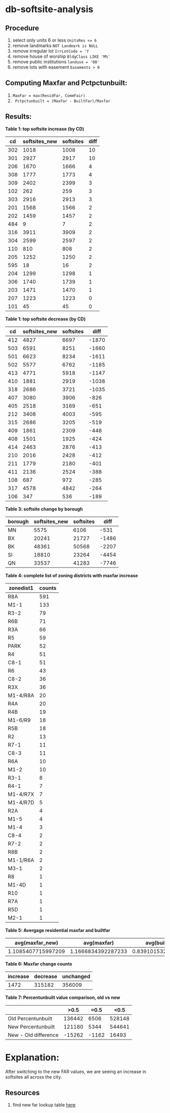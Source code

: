 # db-softsite-analysis

## Procedure
1. select only units 6 or less ```UnitsRes <= 6```
2. remove landmarks ```NOT Landmark is NULL```
3. remove irregular lot ```IrrLotCode = 'Y```
4. remove house of worship ```BldgClass LIKE 'M%'```
5. remove public institutions ```landuse = '08'```
6. remove lots with easement ```Easements > 0```

## Computing Maxfar and Pctpctunbuilt:
1. ``` MaxFar = max(ResidFar, CommFair) ```
2. ``` Pctpctunbuilt = (MaxFar - BuiltFar)/Maxfar```

## Results:
__Table 1: top softsite increase (by CD)__

| cd|softsites_new|softsites|diff|
|---|-------------|---------|----|
|302|         1018|     1008|  10|
|301|         2927|     2917|  10|
|206|         1670|     1666|   4|
|308|         1777|     1773|   4|
|309|         2402|     2399|   3|
|102|          262|      259|   3|
|303|         2916|     2913|   3|
|201|         1568|     1566|   2|
|202|         1459|     1457|   2|
|484|            9|        7|   2|
|316|         3911|     3909|   2|
|304|         2599|     2597|   2|
|110|          810|      808|   2|
|205|         1252|     1250|   2|
|595|           18|       16|   2|
|204|         1299|     1298|   1|
|306|         1740|     1739|   1|
|203|         1471|     1470|   1|
|207|         1223|     1223|   0|
|101|           45|       45|   0|

__Table 1: top softsite decrease (by CD)__

| cd|softsites_new|softsites| diff|
|---|-------------|---------| ----|
|412|         4827|     6697|-1870|
|503|         6591|     8251|-1660|
|501|         6623|     8234|-1611|
|502|         5577|     6762|-1185|
|413|         4771|     5918|-1147|
|410|         1881|     2919|-1038|
|318|         2686|     3721|-1035|
|407|         3080|     3906| -826|
|405|         2518|     3169| -651|
|212|         3408|     4003| -595|
|315|         2686|     3205| -519|
|409|         1861|     2309| -448|
|408|         1501|     1925| -424|
|414|         2463|     2876| -413|
|210|         2016|     2428| -412|
|211|         1779|     2180| -401|
|411|         2136|     2524| -388|
|108|          687|      972| -285|
|317|         4578|     4842| -264|
|106|          347|      536| -189|

__Table 3: softsite change by borough__

|borough|softsites_new|softsites| diff|
|-------|-------------|---------| ----|
|     MN|         5575|     6106| -531|
|     BX|        20241|    21727|-1486|
|     BK|        48361|    50568|-2207|
|     SI|        18810|    23264|-4454|
|     QN|        33537|    41283|-7746|

__Table 4: complete list of zoning districts with maxfar increase__

|zonedist1|counts|
|---------|------|
|R8A      |591   |
|M1-1     |133   |
|R3-2     |79    |
|R6B      |71    |
|R3A      |66    |
|R5       |59    |
|PARK     |52    |
|R4       |51    |
|C8-1     |51    |
|R6       |43    |
|C8-2     |36    |
|R3X      |36    |
|M1-4/R8A |20    |
|R4A      |20    |
|R4B      |19    |
|M1-6/R9  |18    |
|R5B      |18    |
|R2       |13    |
|R7-1     |11    |
|C8-3     |11    |
|R6A      |10    |
|M1-2     |10    |
|R3-1     |8     |
|R4-1     |7     |
|M1-4/R7X |7     |
|M1-4/R7D |5     |
|R2A      |4     |
|M1-5     |4     |
|M1-4     |3     |
|C8-4     |2     |
|R7-2     |2     |
|R8B      |2     |
|M1-1/R6A |2     |
|M3-1     |2     |
|R8       |1     |
|M1-4D    |1     |
|R10      |1     |
|R7A      |1     |
|R5D      |1     |
|M2-1     |1     |

__Table 5: Avergage residential maxfar and builtfar__

|   avg(maxfar_new)|       avg(maxfar)|     avg(builtfar)|
|------------------|------------------|------------------|
|1.1085407715997209|1.1666834392287233|0.8391015326831988|

__Table 6: Maxfar change counts__

|increase|decrease|unchanged|
|--------|--------|---------|
|    1472|  315182|   356009|

__Table 7: Percentunbuilt value comparison, old vs new__

|                    |   >0.5|   =0.5|   <0.5|
|------------------  |-------|-------|-------|
|Old Percentunbuilt  | 136442|   6506| 528148|
|New Percentunbuilt  | 121180|   5344| 544641|
|New - Old difference| -15262|  -1162|  16493|


# Explanation:
After switching to the new FAR values, we are seeing an increase in softsites all across the city.



## Resources
1. find new far lookup table [here](https://github.com/NYCPlanning/db-pluto/blob/master/pluto_build/data/dcp_zoning_maxfar.csv)
